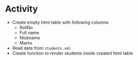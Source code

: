 
# Activity

- Create empty html table with following columns
  - RollNo
  - Full name
  - Nickname
  - Marks
- Read data from `students.xml`
- Create function to render students inside created html table
